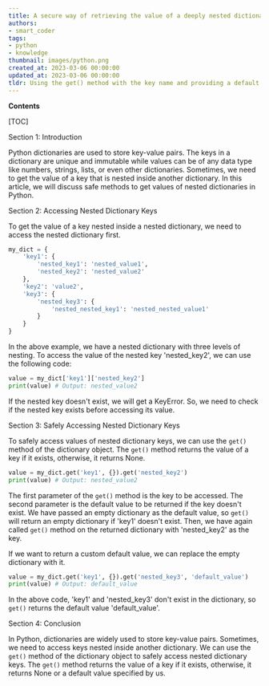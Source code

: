 ```yaml
---
title: A secure way of retrieving the value of a deeply nested dictionary
authors:
- smart_coder
tags:
- python
- knowledge
thumbnail: images/python.png
created_at: 2023-03-06 00:00:00
updated_at: 2023-03-06 00:00:00
tldr: Using the get() method with the key name and providing a default value in case the key is not present.
---
```


**Contents**

[TOC]

Section 1: Introduction

Python dictionaries are used to store key-value pairs. The keys in a dictionary are unique and immutable while values can be of any data type like numbers, strings, lists, or even other dictionaries. Sometimes, we need to get the value of a key that is nested inside another dictionary. In this article, we will discuss safe methods to get values of nested dictionaries in Python.

Section 2: Accessing Nested Dictionary Keys

To get the value of a key nested inside a nested dictionary, we need to access the nested dictionary first.

``` python
my_dict = {
    'key1': {
        'nested_key1': 'nested_value1',
        'nested_key2': 'nested_value2'
    },
    'key2': 'value2',
    'key3': {
        'nested_key3': {
            'nested_nested_key1': 'nested_nested_value1'
        }
    }
}
```

In the above example, we have a nested dictionary with three levels of nesting. To access the value of the nested key 'nested_key2', we can use the following code:

``` python
value = my_dict['key1']['nested_key2']
print(value) # Output: nested_value2
```

If the nested key doesn't exist, we will get a KeyError. So, we need to check if the nested key exists before accessing its value.

Section 3: Safely Accessing Nested Dictionary Keys

To safely access values of nested dictionary keys, we can use the `get()` method of the dictionary object. The `get()` method returns the value of a key if it exists, otherwise, it returns None.

``` python
value = my_dict.get('key1', {}).get('nested_key2')
print(value) # Output: nested_value2
```

The first parameter of the `get()` method is the key to be accessed. The second parameter is the default value to be returned if the key doesn't exist. We have passed an empty dictionary as the default value, so `get()` will return an empty dictionary if 'key1' doesn't exist. Then, we have again called `get()` method on the returned dictionary with 'nested_key2' as the key.

If we want to return a custom default value, we can replace the empty dictionary with it.

``` python
value = my_dict.get('key1', {}).get('nested_key3', 'default_value')
print(value) # Output: default_value
```

In the above code, 'key1' and 'nested_key3' don't exist in the dictionary, so `get()` returns the default value 'default_value'.

Section 4: Conclusion

In Python, dictionaries are widely used to store key-value pairs. Sometimes, we need to access keys nested inside another dictionary. We can use the `get()` method of the dictionary object to safely access nested dictionary keys. The `get()` method returns the value of a key if it exists, otherwise, it returns None or a default value specified by us.
